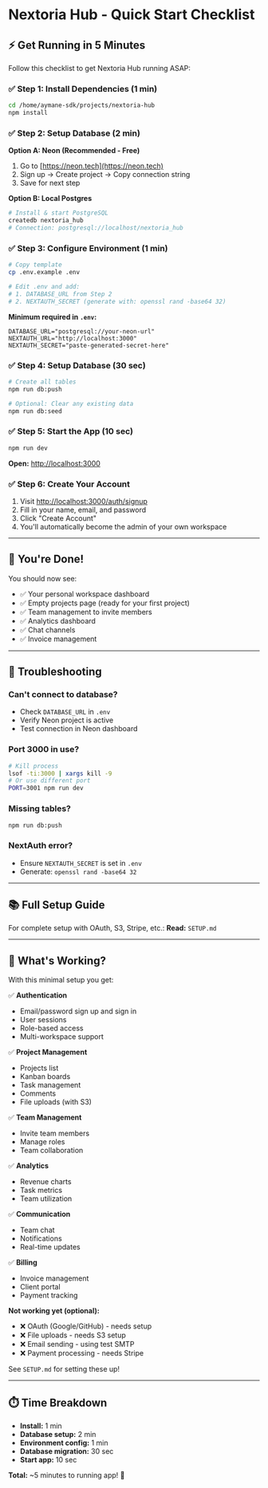 # Nextoria Hub - Quick Start Checklist

## ⚡ Get Running in 5 Minutes

Follow this checklist to get Nextoria Hub running ASAP:

### ✅ Step 1: Install Dependencies (1 min)

```bash
cd /home/aymane-sdk/projects/nextoria-hub
npm install
```

### ✅ Step 2: Setup Database (2 min)

**Option A: Neon (Recommended - Free)**

1. Go to [https://neon.tech](https://neon.tech)
2. Sign up → Create project → Copy connection string
3. Save for next step

**Option B: Local Postgres**

```bash
# Install & start PostgreSQL
createdb nextoria_hub
# Connection: postgresql://localhost/nextoria_hub
```

### ✅ Step 3: Configure Environment (1 min)

```bash
# Copy template
cp .env.example .env

# Edit .env and add:
# 1. DATABASE_URL from Step 2
# 2. NEXTAUTH_SECRET (generate with: openssl rand -base64 32)
```

**Minimum required in `.env`:**

```env
DATABASE_URL="postgresql://your-neon-url"
NEXTAUTH_URL="http://localhost:3000"
NEXTAUTH_SECRET="paste-generated-secret-here"
```

### ✅ Step 4: Setup Database (30 sec)

```bash
# Create all tables
npm run db:push

# Optional: Clear any existing data
npm run db:seed
```

### ✅ Step 5: Start the App (10 sec)

```bash
npm run dev
```

**Open:** [http://localhost:3000](http://localhost:3000)

### ✅ Step 6: Create Your Account

1. Visit [http://localhost:3000/auth/signup](http://localhost:3000/auth/signup)
2. Fill in your name, email, and password
3. Click "Create Account"
4. You'll automatically become the admin of your own workspace

---

## 🎉 You're Done!

You should now see:

- ✅ Your personal workspace dashboard
- ✅ Empty projects page (ready for your first project)
- ✅ Team management to invite members
- ✅ Analytics dashboard
- ✅ Chat channels
- ✅ Invoice management

---

## 🚨 Troubleshooting

### Can't connect to database?

- Check `DATABASE_URL` in `.env`
- Verify Neon project is active
- Test connection in Neon dashboard

### Port 3000 in use?

```bash
# Kill process
lsof -ti:3000 | xargs kill -9
# Or use different port
PORT=3001 npm run dev
```

### Missing tables?

```bash
npm run db:push
```

### NextAuth error?

- Ensure `NEXTAUTH_SECRET` is set in `.env`
- Generate: `openssl rand -base64 32`

---

## 📚 Full Setup Guide

For complete setup with OAuth, S3, Stripe, etc.:
**Read:** `SETUP.md`

---

## 🎯 What's Working?

With this minimal setup you get:

✅ **Authentication**

- Email/password sign up and sign in
- User sessions
- Role-based access
- Multi-workspace support

✅ **Project Management**

- Projects list
- Kanban boards
- Task management
- Comments
- File uploads (with S3)

✅ **Team Management**

- Invite team members
- Manage roles
- Team collaboration

✅ **Analytics**

- Revenue charts
- Task metrics
- Team utilization

✅ **Communication**

- Team chat
- Notifications
- Real-time updates

✅ **Billing**

- Invoice management
- Client portal
- Payment tracking

**Not working yet (optional):**

- ❌ OAuth (Google/GitHub) - needs setup
- ❌ File uploads - needs S3 setup
- ❌ Email sending - using test SMTP
- ❌ Payment processing - needs Stripe

See `SETUP.md` for setting these up!

---

## ⏱️ Time Breakdown

- **Install:** 1 min
- **Database setup:** 2 min
- **Environment config:** 1 min
- **Database migration:** 30 sec
- **Start app:** 10 sec

**Total:** ~5 minutes to running app! 🚀
